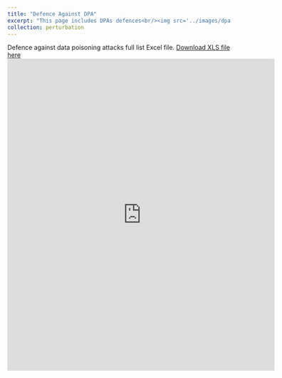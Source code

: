 ```yaml
---
title: "Defence Against DPA"
excerpt: "This page includes DPAs defences<br/><img src='../images/dpa-defence.png'><br/>"
collection: perturbation
---
```


Defence against data poisoning attacks full list Excel file. 
[Download XLS file here](https://github.com/phoenixml/roadmap.github.io/blob/master/files/DPA_defence.xlsx?raw=true)
<embed src="https://phoenixml.github.io/roadmap.github.io/files/DPA_Defence.pdf" width="600" height="700" type="application/pdf" />
